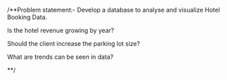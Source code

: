 /**Problem statement:- Develop a database to analyse and visualize Hotel Booking Data.

Is the hotel revenue growing by year?

Should the client increase the parking lot size?

What are trends can be seen in data?

**/
